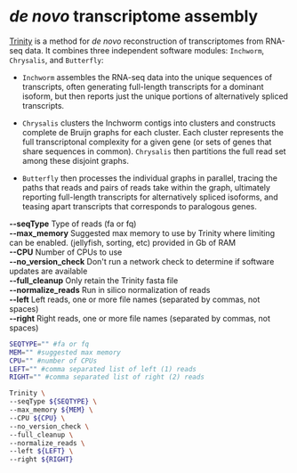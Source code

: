 # _de novo_ transcriptome assembly

[Trinity](https://github.com/trinityrnaseq/trinityrnaseq/wiki) is a method for _de novo_ reconstruction of transcriptomes from RNA-seq data. It combines three independent software modules: `Inchworm`, `Chrysalis`, and `Butterfly`:

   * `Inchworm` assembles the RNA-seq data into the unique sequences of transcripts, often generating full-length transcripts for a dominant isoform, but then reports just the unique portions of alternatively spliced transcripts.  

   * `Chrysalis` clusters the Inchworm contigs into clusters and constructs complete de Bruijn graphs for each cluster. Each cluster represents the full transcriptonal complexity for a given gene (or sets of genes that share sequences in common). `Chrysalis` then partitions the full read set among these disjoint graphs.  

   * `Butterfly` then processes the individual graphs in parallel, tracing the paths that reads and pairs of reads take within the graph, ultimately reporting full-length transcripts for alternatively spliced isoforms, and teasing apart transcripts that corresponds to paralogous genes.

__--seqType__ Type of reads (fa or fq)  
__--max_memory__ Suggested max memory to use by Trinity where limiting can be enabled. (jellyfish, sorting, etc) provided in Gb of RAM  
__--CPU__ Number of CPUs to use  
__--no_version_check__ Don't run a network check to determine if software updates are available  
__--full_cleanup__ Only retain the Trinity fasta file  
__--normalize_reads__ Run in silico normalization of reads  
__--left__ Left reads, one or more file names (separated by commas, not spaces)  
__--right__ Right reads, one or more file names (separated by commas, not spaces)

```bash
SEQTYPE="" #fa or fq
MEM="" #suggested max memory
CPU="" #number of CPUs
LEFT="" #comma separated list of left (1) reads
RIGHT="" #comma separated list of right (2) reads

Trinity \
--seqType ${SEQTYPE} \
--max_memory ${MEM} \
--CPU ${CPU} \
--no_version_check \
--full_cleanup \
--normalize_reads \
--left ${LEFT} \
--right ${RIGHT}
```
